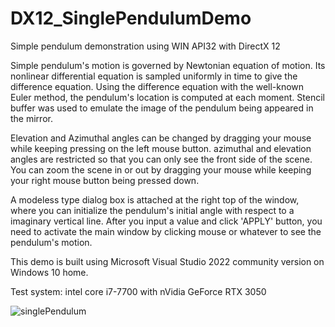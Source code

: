 # DX12_SinglePendulumDemo
Simple pendulum demonstration using WIN API32 with DirectX 12

Simple pendulum's motion is governed by Newtonian equation of motion. Its nonlinear differential equation is sampled uniformly in time to give the difference equation. Using the difference equation with the well-known Euler method, the pendulum's location is computed at each moment. Stencil buffer was used to emulate the image of the pendulum being appeared in the mirror.

Elevation and Azimuthal angles can be changed by dragging your mouse while keeping pressing on the left mouse button. azimuthal and elevation angles are restricted so that you can only see the front side of the scene. You can zoom the scene in or out by dragging your mouse while keeping your right mouse button being pressed down.

A modeless type dialog box is attached at the right top of the window, where you can initialize the pendulum's initial angle with respect to a imaginary vertical line. After you input a value and click 'APPLY' button, you need to activate the main window by clicking mouse or whatever to see the pendulum's motion.

This demo is built using Microsoft Visual Studio 2022 community version on Windows 10 home.

Test system: intel core i7-7700 with nVidia GeForce RTX 3050

![singlePendulum](https://github.com/eisbaer137/DX12_SinglePendulumDemo/assets/166890279/7522b80d-bfd3-4056-a18f-d987ef19cdc4)
